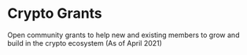# Crypto Grants
Open community grants to help new and existing members to grow and build in the crypto ecosystem (As of April 2021)

